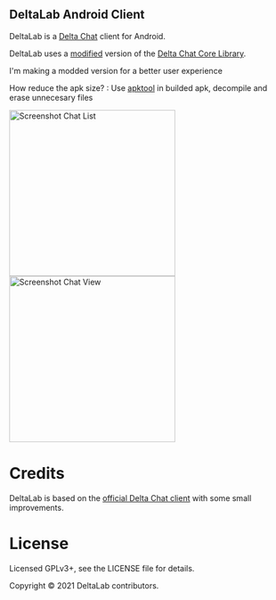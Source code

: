 ## DeltaLab Android Client

DeltaLab is a [Delta Chat](https://delta.chat/) client for Android.

DeltaLab uses a [modified](https://github.com/adbenitez/deltalab-core) version of the [Delta Chat Core Library](https://github.com/deltachat/deltachat-core-rust).

I'm making a modded version for a better user experience

How reduce the apk size? : Use [apktool](https://github.com/iBotPeaches/Apktool) in builded apk, decompile and erase unnecesary files

<img alt="Screenshot Chat List" src="docs/images/2020-08-chatlist.jpg" width="298" /> <img alt="Screenshot Chat View" src="docs/images/2020-08-chat.jpg" width="298" />

# Credits

DeltaLab is based on the [official Delta Chat client](https://github.com/deltachat/deltachat-android) with some small improvements.


# License

Licensed GPLv3+, see the LICENSE file for details.

Copyright © 2021 DeltaLab contributors.
